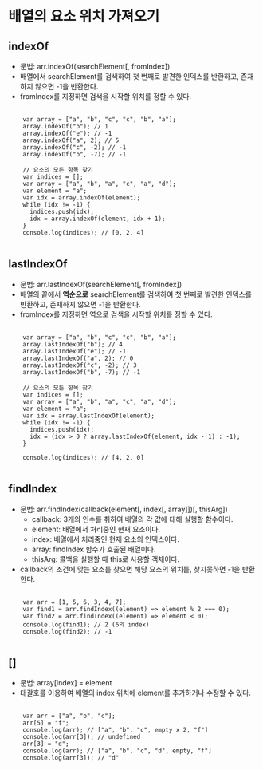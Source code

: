 # 배열의 요소 위치 가져오기
## indexOf
* 문법: arr.indexOf(searchElement[, fromIndex])
* 배열에서 searchElement를 검색하여 첫 번째로 발견한 인덱스를 반환하고, 존재하지 않으면 -1을 반환한다.
* fromIndex를 지정하면 검색을 시작할 위치를 정할 수 있다.
<pre>
  <code>
    var array = ["a", "b", "c", "c", "b", "a"];
    array.indexOf("b"); // 1
    array.indexOf("e"); // -1
    array.indexOf("a", 2); // 5
    array.indexOf("c", -2); // -1
    array.indexOf("b", -7); // -1

    // 요소의 모든 항목 찾기
    var indices = [];
    var array = ["a", "b", "a", "c", "a", "d"];
    var element = "a";
    var idx = array.indexOf(element);
    while (idx != -1) {
      indices.push(idx);
      idx = array.indexOf(element, idx + 1);
    }
    console.log(indices); // [0, 2, 4]
  </code>
</pre>

## lastIndexOf
* 문법: arr.lastIndexOf(searchElement[, fromIndex])
* 배열의 끝에서 **역순으로** searchElement를 검색하여 첫 번째로 발견한 인덱스를 반환하고, 존재하지 않으면 -1을 반환한다.
* fromIndex를 지정하면 역으로 검색을 시작할 위치를 정할 수 있다.
<pre>
  <code>
    var array = ["a", "b", "c", "c", "b", "a"];
    array.lastIndexOf("b"); // 4
    array.lastIndexOf("e"); // -1
    array.lastIndexOf("a", 2); // 0
    array.lastIndexOf("c", -2); // 3
    array.lastIndexOf("b", -7); // -1

    // 요소의 모든 항목 찾기
    var indices = [];
    var array = ["a", "b", "a", "c", "a", "d"];
    var element = "a";
    var idx = array.lastIndexOf(element);
    while (idx != -1) {
      indices.push(idx);
      idx = (idx > 0 ? array.lastIndexOf(element, idx - 1) : -1);
    }

    console.log(indices); // [4, 2, 0]
  </code>
</pre>

## findIndex
* 문법: arr.findIndex(callback(element[, index[, array]])[, thisArg])
  * callback: 3개의 인수를 취하여 배열의 각 값에 대해 실행할 함수이다.
  * element: 배열에서 처리중인 현재 요소이다.
  * index: 배열에서 처리중인 현재 요소의 인덱스이다.
  * array: findIndex 함수가 호출된 배열이다.
  * thisArg: 콜백을 실행할 때 this로 사용할 객체이다. 
* callback의 조건에 맞는 요소를 찾으면 해당 요소의 위치를, 찾지못하면 -1을 반환한다.
<pre>
  <code>
    var arr = [1, 5, 6, 3, 4, 7];
    var find1 = arr.findIndex((element) => element % 2 === 0);
    var find2 = arr.findIndex((element) => element < 0);
    console.log(find1); // 2 (6의 index)
    console.log(find2); // -1
  </code>
</pre>
  
## []
* 문법: array[index] = element  
* 대괄호를 이용하여 배열의 index 위치에 element를 추가하거나 수정할 수 있다.  
<pre>
  <code>
    var arr = ["a", "b", "c"];
    arr[5] = "f";
    console.log(arr); // ["a", "b", "c", empty x 2, "f"]
    console.log(arr[3]); // undefined
    arr[3] = "d";
    console.log(arr); // ["a", "b", "c", "d", empty, "f"]
    console.log(arr[3]); // "d"
  </code>
</pre>